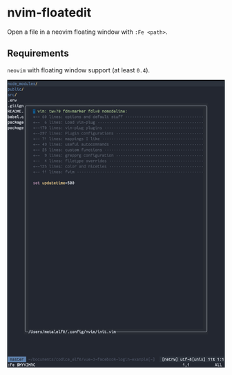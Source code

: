 # nvim-floatedit

Open a file in a neovim floating window with `:Fe <path>`.

## Requirements

`neovim` with floating window support (at least `0.4`).

![screenshot](./img/scrot.png)
